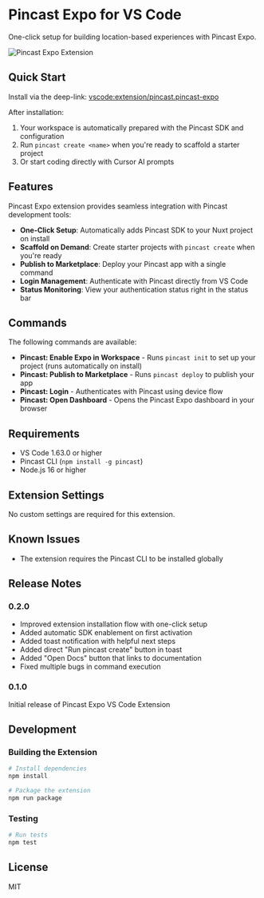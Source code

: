 # Pincast Expo for VS Code

One-click setup for building location-based experiences with Pincast Expo.

![Pincast Expo Extension](media/demo.gif)

## Quick Start

Install via the deep-link: [vscode:extension/pincast.pincast-expo](vscode:extension/pincast.pincast-expo)

After installation:
1. Your workspace is automatically prepared with the Pincast SDK and configuration
2. Run `pincast create <name>` when you're ready to scaffold a starter project
3. Or start coding directly with Cursor AI prompts

## Features

Pincast Expo extension provides seamless integration with Pincast development tools:

- **One-Click Setup**: Automatically adds Pincast SDK to your Nuxt project on install
- **Scaffold on Demand**: Create starter projects with `pincast create` when you're ready
- **Publish to Marketplace**: Deploy your Pincast app with a single command
- **Login Management**: Authenticate with Pincast directly from VS Code
- **Status Monitoring**: View your authentication status right in the status bar

## Commands

The following commands are available:

- **Pincast: Enable Expo in Workspace** - Runs `pincast init` to set up your project (runs automatically on install)
- **Pincast: Publish to Marketplace** - Runs `pincast deploy` to publish your app
- **Pincast: Login** - Authenticates with Pincast using device flow
- **Pincast: Open Dashboard** - Opens the Pincast Expo dashboard in your browser

## Requirements

- VS Code 1.63.0 or higher
- Pincast CLI (`npm install -g pincast`)
- Node.js 16 or higher

## Extension Settings

No custom settings are required for this extension.

## Known Issues

- The extension requires the Pincast CLI to be installed globally

## Release Notes

### 0.2.0

- Improved extension installation flow with one-click setup
- Added automatic SDK enablement on first activation
- Added toast notification with helpful next steps
- Added direct "Run pincast create" button in toast
- Added "Open Docs" button that links to documentation
- Fixed multiple bugs in command execution

### 0.1.0

Initial release of Pincast Expo VS Code Extension

## Development

### Building the Extension

```bash
# Install dependencies
npm install

# Package the extension
npm run package
```

### Testing

```bash
# Run tests
npm test
```

## License

MIT